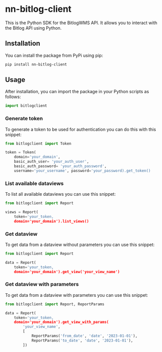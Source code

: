 # nn-bitlog-client

This is the Python SDK for the BitlogWMS API. It allows you to interact with the Bitlog API using Python.

## Installation

You can install the package from PyPi using pip:

```bash
pip install nn-bitlog-client
```

## Usage
After installation, you can import the package in your Python scripts as follows:
```python
import bitlogclient
```

### Generate token
To generate a token to be used for authentication you can do this with this snippet:

```python
from bitlogclient import Token

token = Token(
    domain='your_domain',
    basic_auth_user= 'your_auth_user',
    basic_auth_password= 'your_auth_password',
    username='your_username', password='your_password).get_token()
```

### List available dataviews
To list all available dataviews you can use this snippet:

```python
from bitlogclient import Report

views = Report(
    token='your_token,
    domain='your_domain').list_views()
```

### Get dataview
To get data from a dataview without parameters you can use this snippet:

```python
from bitlogclient import Report

data = Report(
    token='your_token,
    domain='your_domain').get_view('your_view_name')
```

### Get dataview with parameters
To get data from a dataview with parameters you can use this snippet:

```python
from bitlogclient import Report, ReportParams

data = Report(
    token='your_token,
    domain='your_domain').get_view_with_params(
        'your_view_name',
        [
            ReportParams('from_date', 'date', '2023-01-01'),
            ReportParams('to_date', 'date', '2023-01-01'),
        ])
```
